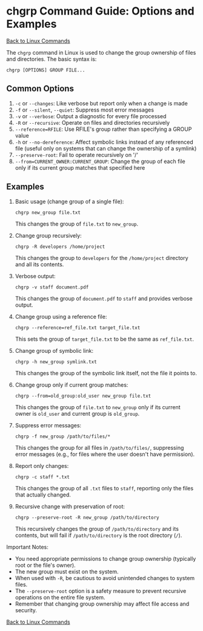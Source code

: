 # chgrp Command Guide: Options and Examples

[Back to Linux Commands](../readme.md)

The `chgrp` command in Linux is used to change the group ownership of files and directories. The basic syntax is:

```
chgrp [OPTIONS] GROUP FILE...
```

## Common Options

1. `-c` or `--changes`: Like verbose but report only when a change is made
2. `-f` or `--silent`, `--quiet`: Suppress most error messages
3. `-v` or `--verbose`: Output a diagnostic for every file processed
4. `-R` or `--recursive`: Operate on files and directories recursively
5. `--reference=RFILE`: Use RFILE's group rather than specifying a GROUP value
6. `-h` or `--no-dereference`: Affect symbolic links instead of any referenced file (useful only on systems that can change the ownership of a symlink)
7. `--preserve-root`: Fail to operate recursively on '/'
8. `--from=CURRENT_OWNER:CURRENT_GROUP`: Change the group of each file only if its current group matches that specified here

## Examples

1. Basic usage (change group of a single file):
   ```
   chgrp new_group file.txt
   ```
   This changes the group of `file.txt` to `new_group`.

2. Change group recursively:
   ```
   chgrp -R developers /home/project
   ```
   This changes the group to `developers` for the `/home/project` directory and all its contents.

3. Verbose output:
   ```
   chgrp -v staff document.pdf
   ```
   This changes the group of `document.pdf` to `staff` and provides verbose output.

4. Change group using a reference file:
   ```
   chgrp --reference=ref_file.txt target_file.txt
   ```
   This sets the group of `target_file.txt` to be the same as `ref_file.txt`.

5. Change group of symbolic link:
   ```
   chgrp -h new_group symlink.txt
   ```
   This changes the group of the symbolic link itself, not the file it points to.

6. Change group only if current group matches:
   ```
   chgrp --from=old_group:old_user new_group file.txt
   ```
   This changes the group of `file.txt` to `new_group` only if its current owner is `old_user` and current group is `old_group`.

7. Suppress error messages:
   ```
   chgrp -f new_group /path/to/files/*
   ```
   This changes the group for all files in `/path/to/files/`, suppressing error messages (e.g., for files where the user doesn't have permission).

8. Report only changes:
   ```
   chgrp -c staff *.txt
   ```
   This changes the group of all `.txt` files to `staff`, reporting only the files that actually changed.

9. Recursive change with preservation of root:
   ```
   chgrp --preserve-root -R new_group /path/to/directory
   ```
   This recursively changes the group of `/path/to/directory` and its contents, but will fail if `/path/to/directory` is the root directory (`/`).

Important Notes:
- You need appropriate permissions to change group ownership (typically root or the file's owner).
- The new group must exist on the system.
- When used with `-R`, be cautious to avoid unintended changes to system files.
- The `--preserve-root` option is a safety measure to prevent recursive operations on the entire file system.
- Remember that changing group ownership may affect file access and security.


[Back to Linux Commands](../readme.md)
